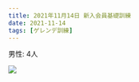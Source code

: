 ```yaml
---
title: 2021年11月14日 新入会員基礎訓練
date: 2021-11-14
tags: [ゲレンデ訓練]
---
```


男性: 4人

![](/2021/11/14/20211114-2/1.jpg)
